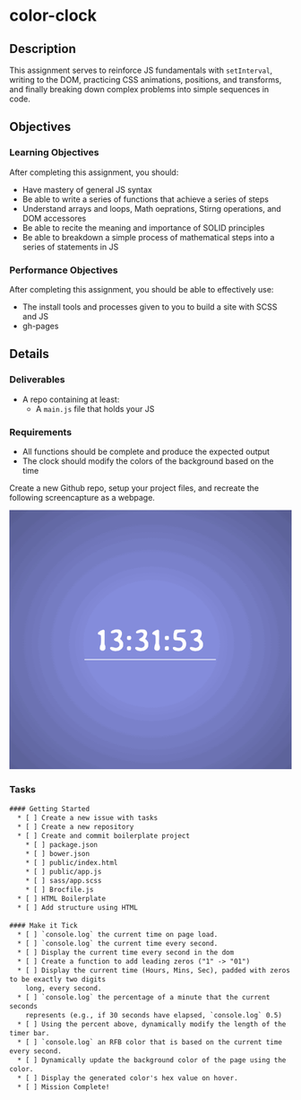 # color-clock

## Description

This assignment serves to reinforce JS fundamentals with `setInterval`, writing to the DOM, practicing CSS animations, positions, and transforms, and finally breaking down complex problems into simple sequences in code.

## Objectives

### Learning Objectives

After completing this assignment, you should:

* Have mastery of general JS syntax
* Be able to write a series of functions that achieve a series of steps
* Understand arrays and loops, Math oeprations, Stirng operations, and DOM accessores
* Be able to recite the meaning and importance of SOLID principles
* Be able to breakdown a simple process of mathematical steps into a series of statements in JS

### Performance Objectives

After completing this assignment, you should be able to effectively use:

* The install tools and processes given to you to build a site with SCSS and JS
* gh-pages

## Details

### Deliverables

* A repo containing at least:
    * A `main.js` file that holds your JS

### Requirements

* All functions should be complete and produce the expected output
* The clock should modify the colors of the background based on the time

Create a new Github repo, setup your project files, and recreate the following screencapture as a webpage.

![](./clock.gif)

### Tasks

```
#### Getting Started
  * [ ] Create a new issue with tasks
  * [ ] Create a new repository
  * [ ] Create and commit boilerplate project
    * [ ] package.json
    * [ ] bower.json
    * [ ] public/index.html
    * [ ] public/app.js
    * [ ] sass/app.scss
    * [ ] Brocfile.js
  * [ ] HTML Boilerplate
  * [ ] Add structure using HTML

#### Make it Tick
  * [ ] `console.log` the current time on page load.
  * [ ] `console.log` the current time every second.
  * [ ] Display the current time every second in the dom
  * [ ] Create a function to add leading zeros ("1" -> "01")
  * [ ] Display the current time (Hours, Mins, Sec), padded with zeros to be exactly two digits
    long, every second.
  * [ ] `console.log` the percentage of a minute that the current seconds
    represents (e.g., if 30 seconds have elapsed, `console.log` 0.5)
  * [ ] Using the percent above, dynamically modify the length of the timer bar.
  * [ ] `console.log` an RFB color that is based on the current time every second.
  * [ ] Dynamically update the background color of the page using the color.
  * [ ] Display the generated color's hex value on hover.
  * [ ] Mission Complete!
```
